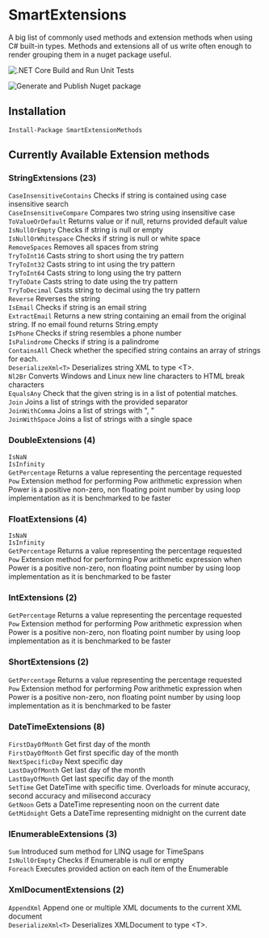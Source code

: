# SmartExtensions

A big list of commonly used methods and extension methods when using C# built-in types. 
Methods and extensions all of us write often enough to render grouping them in a nuget package useful. 

![.NET Core Build and Run Unit Tests](https://github.com/DevsAnon/SmartExtensions/workflows/.NET%20Core%20Build%20and%20Run%20Unit%20Tests/badge.svg?event=push)

![Generate and Publish Nuget package](https://github.com/DevsAnon/SmartExtensions/workflows/Generate%20and%20Publish%20Nuget/badge.svg?event=push)

## Installation

```PM>
Install-Package SmartExtensionMethods
```

## Currently Available Extension methods

### StringExtensions (23)

`CaseInsensitiveContains` Checks if string is contained using case insensitive search</br> 
`CaseInsensitiveCompare` Compares two string using insensitive case</br> 
`ToValueOrDefault` Returns value or if null, returns provided default value</br> 
`IsNullOrEmpty` Checks if string is null or empty</br> 
`IsNullOrWhitespace` Checks if string is null or white space</br> 
`RemoveSpaces` Removes all spaces from string</br> 
`TryToInt16` Casts string to short using the try pattern</br> 
`TryToInt32` Casts string to int using the try pattern</br> 
`TryToInt64` Casts string to long using the try pattern</br> 
`TryToDate` Casts string to date using the try pattern</br> 
`TryToDecimal` Casts string to decimal using the try pattern</br> 
`Reverse` Reverses the string</br> 
`IsEmail` Checks if string is an email string</br> 
`ExtractEmail` Returns a new string containing an email from the original string. If no email found returns String.empty</br> 
`IsPhone` Checks if string resembles a phone number</br> 
`IsPalindrome` Checks if string is a palindrome</br> 
`ContainsAll` Check whether the specified string contains an array of strings for each.</br> 
`DeserializeXml<T>` Deserializes string XML to type &lt;T&gt;.</br> 
`Nl2Br` Converts Windows and Linux new line characters to HTML break characters</br>
`EqualsAny` Check that the given string is in a list of potential matches.</br>
`Join` Joins a list of strings with the provided separator</br>
`JoinWithComma` Joins a list of strings with ", "</br>
`JoinWithSpace` Joins a list of strings with a single space</br>


### DoubleExtensions (4)

`IsNaN`</br>
`IsInfinity`</br>
`GetPercentage` Returns a value representing the percentage requested</br>
`Pow` Extension method for performing Pow arithmetic expression when Power is a positive non-zero, non floating point number by using loop implementation as it is benchmarked to be faster</br>

### FloatExtensions (4)

`IsNaN`</br>
`IsInfinity`</br>
`GetPercentage` Returns a value representing the percentage requested</br>
`Pow` Extension method for performing Pow arithmetic expression when Power is a positive non-zero, non floating point number by using loop implementation as it is benchmarked to be faster</br>

### IntExtensions (2)

`GetPercentage` Returns a value representing the percentage requested</br>
`Pow` Extension method for performing Pow arithmetic expression when Power is a positive non-zero, non floating point number by using loop implementation as it is benchmarked to be faster</br>

### ShortExtensions (2)

`GetPercentage` Returns a value representing the percentage requested</br>
`Pow` Extension method for performing Pow arithmetic expression when Power is a positive non-zero, non floating point number by using loop implementation as it is benchmarked to be faster</br>

### DateTimeExtensions (8)

`FirstDayOfMonth` Get first day of the month</br>
`FirstDayOfMonth` Get first specific day of the month</br>
`NextSpecificDay` Next specific day</br>
`LastDayOfMonth` Get last day of the month</br>
`LastDayOfMonth` Get last specific day of the month</br>
`SetTime` Get DateTime with specific time. Overloads for minute accuracy, second accuracy and milisecond accuracy</br>
`GetNoon` Gets a DateTime representing noon on the current date</br>
`GetMidnight` Gets a DateTime representing midnight on the current date</br>

### IEnumerableExtensions (3)
`Sum` Introduced sum method for LINQ usage for TimeSpans</br>
`IsNullOrEmpty` Checks if Enumerable is null or empty</br>
`Foreach` Executes provided action on each item of the Enumerable</br>

### XmlDocumentExtensions (2)
`AppendXml` Append one or multiple XML documents to the current XML document</br>
`DeserializeXml<T>` Deserializes XMLDocument to type &lt;T&gt;.</br> 